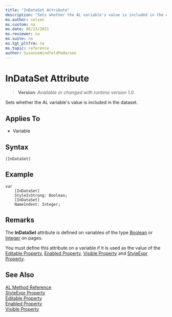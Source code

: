 ```yaml
---
title: "InDataSet Attribute"
description: "Sets whether the AL variable's value is included in the dataset."
ms.author: solsen
ms.custom: na
ms.date: 06/23/2021
ms.reviewer: na
ms.suite: na
ms.tgt_pltfrm: na
ms.topic: reference
author: SusanneWindfeldPedersen
---
```

[//]: # (START>DO_NOT_EDIT)
[//]: # (IMPORTANT:Do not edit any of the content between here and the END>DO_NOT_EDIT.)
[//]: # (Any modifications should be made in the .xml files in the ModernDev repo.)

# InDataSet Attribute
> **Version**: _Available or changed with runtime version 1.0._

Sets whether the AL variable's value is included in the dataset.


## Applies To

- Variable


## Syntax

```AL
[InDataSet]
```

[//]: # (IMPORTANT: END>DO_NOT_EDIT)

## Example

```al
var
    [InDataSet]
    StyleIsStrong: Boolean;
    [InDataSet]
    NameIndent: Integer;
```

## Remarks

The **InDataSet** attribute is defined on variables of the type [Boolean](../methods-auto/boolean/boolean-data-type.md) or [Integer](../methods-auto/integer/integer-data-type.md) on pages.  

You must define this attribute on a variable if it is used as the value of the [Editable Property](../properties/devenv-editable-property.md), [Enabled Property](../properties/devenv-enabled-property.md), [Visible Property](../properties/devenv-visible-property.md) and [StyleExpr Property](../properties/devenv-styleexpr-property.md).  

## See Also
[AL Method Reference](../methods-auto/library.md)  
[StyleExpr Property](../properties/devenv-styleexpr-property.md)   
[Editable Property](../properties/devenv-editable-property.md)  
[Enabled Property](../properties/devenv-enabled-property.md)  
[Visible Property](../properties/devenv-visible-property.md)